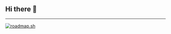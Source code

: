 ## Hi there 👋
---
<a href="https://roadmap.sh"><img src="https://roadmap.sh/card/wide/64ba0e388a29ad56fa9da30f?variant=dark&roadmaps=ux-design%2Cqa" alt="roadmap.sh"/></a>


<!--
**theChandrayMurmu/theChandrayMurmu** is a ✨ _special_ ✨ repository because its `README.md` (this file) appears on your GitHub profile.

Here are some ideas to get you started:

- 🔭 I’m currently working on ...
- 🌱 I’m currently learning ...
- 👯 I’m looking to collaborate on ...
- 🤔 I’m looking for help with ...
- 💬 Ask me about ...
- 📫 How to reach me: ...
- 😄 Pronouns: ...
- ⚡ Fun fact: ...
-->
